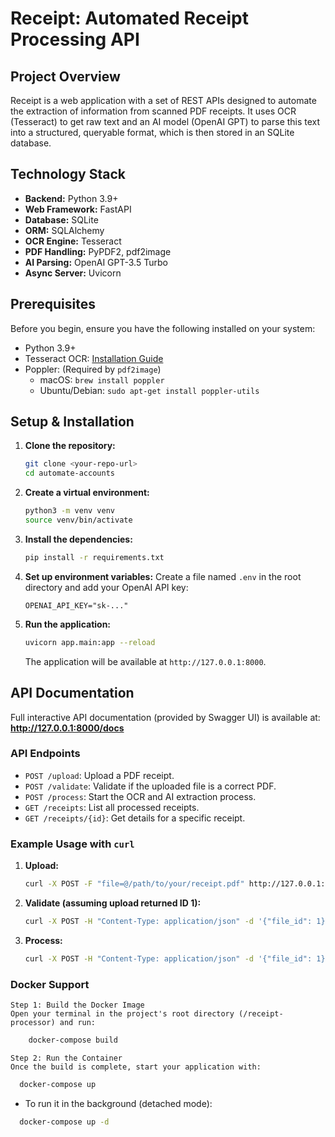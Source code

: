 # Receipt: Automated Receipt Processing API

## Project Overview

Receipt is a web application with a set of REST APIs designed to automate the extraction of information from scanned PDF receipts. It uses OCR (Tesseract) to get raw text and an AI model (OpenAI GPT) to parse this text into a structured, queryable format, which is then stored in an SQLite database.

## Technology Stack

-   **Backend:** Python 3.9+
-   **Web Framework:** FastAPI
-   **Database:** SQLite
-   **ORM:** SQLAlchemy
-   **OCR Engine:** Tesseract
-   **PDF Handling:** PyPDF2, pdf2image
-   **AI Parsing:** OpenAI GPT-3.5 Turbo 
-   **Async Server:** Uvicorn

## Prerequisites

Before you begin, ensure you have the following installed on your system:
-   Python 3.9+
-   Tesseract OCR: [Installation Guide](https://tesseract-ocr.github.io/tessdoc/Installation.html)
-   Poppler: (Required by `pdf2image`)
    -   macOS: `brew install poppler`
    -   Ubuntu/Debian: `sudo apt-get install poppler-utils`

## Setup & Installation

1.  **Clone the repository:**
    ```bash
    git clone <your-repo-url>
    cd automate-accounts
    ```

2.  **Create a virtual environment:**
    ```bash
    python3 -m venv venv
    source venv/bin/activate
    ```

3.  **Install the dependencies:**
    ```bash
    pip install -r requirements.txt
    ```

4.  **Set up environment variables:**
    Create a file named `.env` in the root directory and add your OpenAI API key:
    ```
    OPENAI_API_KEY="sk-..."
    ```

5.  **Run the application:**
    ```bash
    uvicorn app.main:app --reload
    ```
    The application will be available at `http://127.0.0.1:8000`.

## API Documentation

Full interactive API documentation (provided by Swagger UI) is available at:
**http://127.0.0.1:8000/docs**

### API Endpoints

-   `POST /upload`: Upload a PDF receipt.
-   `POST /validate`: Validate if the uploaded file is a correct PDF.
-   `POST /process`: Start the OCR and AI extraction process.
-   `GET /receipts`: List all processed receipts.
-   `GET /receipts/{id}`: Get details for a specific receipt.

### Example Usage with `curl`

1.  **Upload:**
    ```bash
    curl -X POST -F "file=@/path/to/your/receipt.pdf" http://127.0.0.1:8000/upload
    ```

2.  **Validate (assuming upload returned ID 1):**
    ```bash
    curl -X POST -H "Content-Type: application/json" -d '{"file_id": 1}' http://127.0.0.1:8000/validate
    ```

3.  **Process:**
    ```bash
    curl -X POST -H "Content-Type: application/json" -d '{"file_id": 1}' http://127.0.0.1:8000/process
    ```

### Docker Support
    Step 1: Build the Docker Image
    Open your terminal in the project's root directory (/receipt-processor) and run:
    
```bash
    docker-compose build
```
    Step 2: Run the Container
    Once the build is complete, start your application with:

```bash
  docker-compose up 
```
 - To run it in the background (detached mode):

```bash
  docker-compose up -d
```

